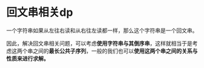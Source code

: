 # 回文串相关dp

一个字符串如果从左往右读和从右往左读都一样，那么这个字符串是一个回文串。

因此，解决回文串相关问题，可以考虑**使用字符串与其倒序串**，这样就相当于是考虑这两个串之间的**最长公共子序列**，一般的我们也可以**使用这两个串之间的关系与性质来进行求解。**